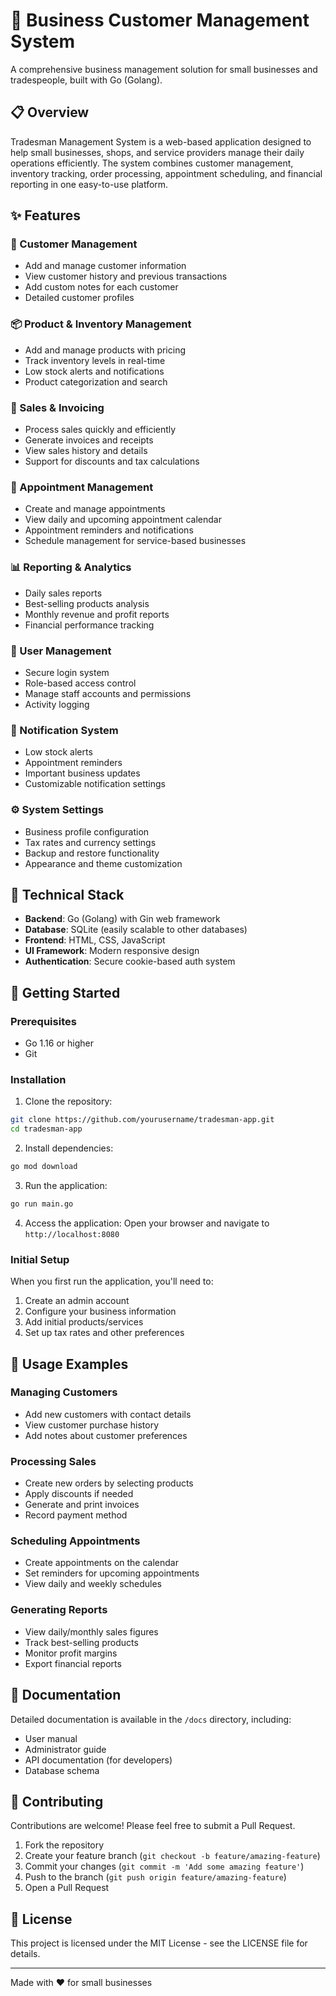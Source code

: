 # 🏪 Business Customer Management System

A comprehensive business management solution for small businesses and tradespeople, built with Go (Golang).

## 📋 Overview

Tradesman Management System is a web-based application designed to help small businesses, shops, and service providers manage their daily operations efficiently. The system combines customer management, inventory tracking, order processing, appointment scheduling, and financial reporting in one easy-to-use platform.

## ✨ Features

### 👥 Customer Management
- Add and manage customer information
- View customer history and previous transactions
- Add custom notes for each customer
- Detailed customer profiles

### 📦 Product & Inventory Management
- Add and manage products with pricing
- Track inventory levels in real-time
- Low stock alerts and notifications
- Product categorization and search

### 🛒 Sales & Invoicing
- Process sales quickly and efficiently
- Generate invoices and receipts
- View sales history and details
- Support for discounts and tax calculations

### 📅 Appointment Management
- Create and manage appointments
- View daily and upcoming appointment calendar
- Appointment reminders and notifications
- Schedule management for service-based businesses

### 📊 Reporting & Analytics
- Daily sales reports
- Best-selling products analysis
- Monthly revenue and profit reports
- Financial performance tracking

### 👤 User Management
- Secure login system
- Role-based access control
- Manage staff accounts and permissions
- Activity logging

### 🔔 Notification System
- Low stock alerts
- Appointment reminders
- Important business updates
- Customizable notification settings

### ⚙️ System Settings
- Business profile configuration
- Tax rates and currency settings
- Backup and restore functionality
- Appearance and theme customization

## 🔧 Technical Stack

- **Backend**: Go (Golang) with Gin web framework
- **Database**: SQLite (easily scalable to other databases)
- **Frontend**: HTML, CSS, JavaScript
- **UI Framework**: Modern responsive design
- **Authentication**: Secure cookie-based auth system

## 🚀 Getting Started

### Prerequisites
- Go 1.16 or higher
- Git

### Installation

1. Clone the repository:
```bash
git clone https://github.com/yourusername/tradesman-app.git
cd tradesman-app
```

2. Install dependencies:
```bash
go mod download
```

3. Run the application:
```bash
go run main.go
```

4. Access the application:
Open your browser and navigate to `http://localhost:8080`

### Initial Setup

When you first run the application, you'll need to:
1. Create an admin account
2. Configure your business information
3. Add initial products/services
4. Set up tax rates and other preferences

## 📱 Usage Examples

### Managing Customers
- Add new customers with contact details
- View customer purchase history
- Add notes about customer preferences

### Processing Sales
- Create new orders by selecting products
- Apply discounts if needed
- Generate and print invoices
- Record payment method

### Scheduling Appointments
- Create appointments on the calendar
- Set reminders for upcoming appointments
- View daily and weekly schedules

### Generating Reports
- View daily/monthly sales figures
- Track best-selling products
- Monitor profit margins
- Export financial reports

## 📝 Documentation

Detailed documentation is available in the `/docs` directory, including:
- User manual
- Administrator guide
- API documentation (for developers)
- Database schema

## 🤝 Contributing

Contributions are welcome! Please feel free to submit a Pull Request.

1. Fork the repository
2. Create your feature branch (`git checkout -b feature/amazing-feature`)
3. Commit your changes (`git commit -m 'Add some amazing feature'`)
4. Push to the branch (`git push origin feature/amazing-feature`)
5. Open a Pull Request

## 📄 License

This project is licensed under the MIT License - see the LICENSE file for details.


---

Made with ❤️ for small businesses
